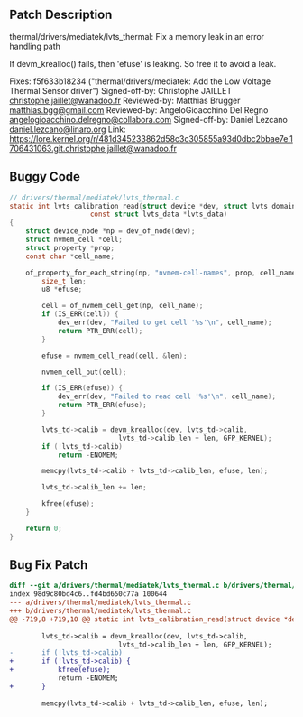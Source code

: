 ## Patch Description

thermal/drivers/mediatek/lvts_thermal: Fix a memory leak in an error handling path

If devm_krealloc() fails, then 'efuse' is leaking.
So free it to avoid a leak.

Fixes: f5f633b18234 ("thermal/drivers/mediatek: Add the Low Voltage Thermal Sensor driver")
Signed-off-by: Christophe JAILLET <christophe.jaillet@wanadoo.fr>
Reviewed-by: Matthias Brugger <matthias.bgg@gmail.com>
Reviewed-by: AngeloGioacchino Del Regno <angelogioacchino.delregno@collabora.com>
Signed-off-by: Daniel Lezcano <daniel.lezcano@linaro.org>
Link: https://lore.kernel.org/r/481d345233862d58c3c305855a93d0dbc2bbae7e.1706431063.git.christophe.jaillet@wanadoo.fr

## Buggy Code

```c
// drivers/thermal/mediatek/lvts_thermal.c
static int lvts_calibration_read(struct device *dev, struct lvts_domain *lvts_td,
					const struct lvts_data *lvts_data)
{
	struct device_node *np = dev_of_node(dev);
	struct nvmem_cell *cell;
	struct property *prop;
	const char *cell_name;

	of_property_for_each_string(np, "nvmem-cell-names", prop, cell_name) {
		size_t len;
		u8 *efuse;

		cell = of_nvmem_cell_get(np, cell_name);
		if (IS_ERR(cell)) {
			dev_err(dev, "Failed to get cell '%s'\n", cell_name);
			return PTR_ERR(cell);
		}

		efuse = nvmem_cell_read(cell, &len);

		nvmem_cell_put(cell);

		if (IS_ERR(efuse)) {
			dev_err(dev, "Failed to read cell '%s'\n", cell_name);
			return PTR_ERR(efuse);
		}

		lvts_td->calib = devm_krealloc(dev, lvts_td->calib,
					       lvts_td->calib_len + len, GFP_KERNEL);
		if (!lvts_td->calib)
			return -ENOMEM;

		memcpy(lvts_td->calib + lvts_td->calib_len, efuse, len);

		lvts_td->calib_len += len;

		kfree(efuse);
	}

	return 0;
}
```

## Bug Fix Patch

```diff
diff --git a/drivers/thermal/mediatek/lvts_thermal.c b/drivers/thermal/mediatek/lvts_thermal.c
index 98d9c80bd4c6..fd4bd650c77a 100644
--- a/drivers/thermal/mediatek/lvts_thermal.c
+++ b/drivers/thermal/mediatek/lvts_thermal.c
@@ -719,8 +719,10 @@ static int lvts_calibration_read(struct device *dev, struct lvts_domain *lvts_td
 
 		lvts_td->calib = devm_krealloc(dev, lvts_td->calib,
 					       lvts_td->calib_len + len, GFP_KERNEL);
-		if (!lvts_td->calib)
+		if (!lvts_td->calib) {
+			kfree(efuse);
 			return -ENOMEM;
+		}
 
 		memcpy(lvts_td->calib + lvts_td->calib_len, efuse, len);
 
```

